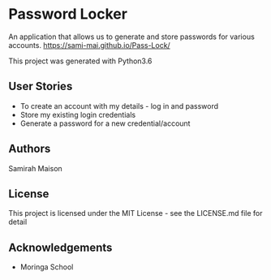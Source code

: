 # Password Locker
An application that allows us to generate and store passwords for various accounts.
https://sami-mai.github.io/Pass-Lock/

This project was generated with Python3.6

## User Stories
* To create an account with my details - log in and password
* Store my existing login credentials
* Generate a password for a new credential/account

## Authors
Samirah Maison

## License
This project is licensed under the MIT License - see the LICENSE.md file for detail

## Acknowledgements
* Moringa School
